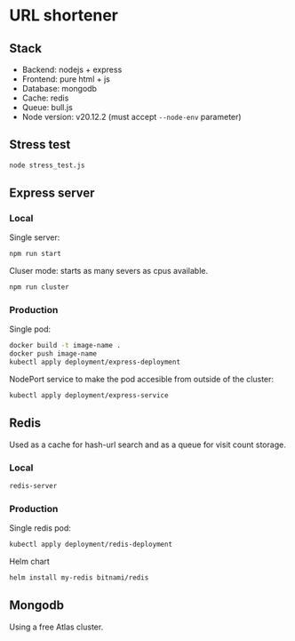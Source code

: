 # URL shortener

## Stack

- Backend: nodejs + express
- Frontend: pure html + js
- Database: mongodb
- Cache: redis
- Queue: bull.js
- Node version: v20.12.2 (must accept `--node-env` parameter)

## Stress test

```bash
node stress_test.js
```

## Express server

### Local

Single server:

```bash
npm run start 
```

Cluser mode: starts as many severs as cpus available.

```bash
npm run cluster
```

### Production

Single pod:

```bash
docker build -t image-name .
docker push image-name
kubectl apply deployment/express-deployment
```

NodePort service to make the pod accesible from outside of the cluster:

```bash
kubectl apply deployment/express-service
```

## Redis

Used as a cache for hash-url search and as a queue for visit count storage.

### Local

```bash
redis-server
```

### Production

Single redis pod:

```bash
kubectl apply deployment/redis-deployment
```

Helm chart

```bash
helm install my-redis bitnami/redis
```

## Mongodb

Using a free Atlas cluster.
